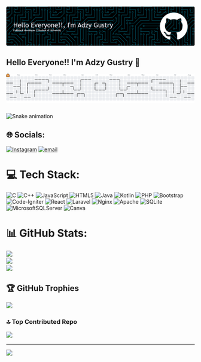 

<!-- - 🔭 I'm currently Working [**Laravel**](https://laravel.com) Framework -->
![Adzy Gustry](img/github-header-image.png)
## Hello Everyone!! I'm Adzy Gustry 👋

<!-- #### My Skills
[![My Skills](https://skillicons.dev/icons?i=html,css,laravel,php,js,react,cpp,kotlin&theme=light&perline=4)](https://skillicons.dev)
<img src="https://img.shields.io/badge/HTML5-E34F26?style=for-the-badge&logo=html5&logoColor=white"/>
<img src="https://img.shields.io/badge/C%2B%2B-00599C?style=for-the-badge&logo=c%2B%2B&logoColor=white"/>
<img src="https://img.shields.io/badge/Kotlin-B125EA?style=for-the-badge&logo=kotlin&logoColor=white"/>
<img src="https://img.shields.io/badge/PHP-777BB4?style=for-the-badge&logo=php&logoColor=white"/>
<img src="https://img.shields.io/badge/React-20232A?style=for-the-badge&logo=react&logoColor=61DAFB"/>
<img src="https://img.shields.io/badge/Laravel-FF2D20?style=for-the-badge&logo=laravel&logoColor=white"/>
<img src="https://img.shields.io/badge/JavaScript-323330?style=for-the-badge&logo=javascript&logoColor=F7DF1E"/>
<img src="https://img.shields.io/badge/Sqlite-003B57?style=for-the-badge&logo=sqlite&logoColor=white"/>
<img src="https://img.shields.io/badge/MySQL-005C84?style=for-the-badge&logo=mysql&logoColor=white"/>

#### My Sosmed | Connect With Me
![https://instagram.com/zavieraadd_zyy23](https://img.shields.io/badge/Instagram-E4405F?style=for-the-badge&logo=instagram&logoColor=white)
![https://github.com/bangzyy](https://img.shields.io/badge/GitHub-100000?style=for-the-badge&logo=github&logoColor=white) -->



<!-- #### My Github Stats
![Adzy's GitHub stats](https://github-readme-stats.vercel.app/api?username=bangzyy&show_icons=true&theme=gruvbox) -->
<!-- # 💫 About Me:
Hello Everyone!! I'm Adzy Gustry 👋 -->
<picture>
  <source media="(prefers-color-scheme: dark)" srcset="https://raw.githubusercontent.com/bangzyy/bangzyy/output/pacman-contribution-graph-dark.svg">
  <source media="(prefers-color-scheme: light)" srcset="https://raw.githubusercontent.com/bangzyy/bangzyy/output/pacman-contribution-graph.svg">
  <img alt="pacman contribution graph" src="https://raw.githubusercontent.com/bangzyy/bangzyy/output/pacman-contribution-graph.svg">
</picture>

###

<img src="https://raw.githubusercontent.com/bangzyy/bangzyy/output/snake.svg" alt="Snake animation" />

###

## 🌐 Socials:
[![Instagram](https://img.shields.io/badge/Instagram-%23E4405F.svg?logo=Instagram&logoColor=white)](https://instagram.com/zavieraadd_zyy23) [![email](https://img.shields.io/badge/Email-D14836?logo=gmail&logoColor=white)](mailto:adzygustry2005@gmail.com) 

# 💻 Tech Stack:
![C](https://img.shields.io/badge/c-%2300599C.svg?style=for-the-badge&logo=c&logoColor=white) ![C++](https://img.shields.io/badge/c++-%2300599C.svg?style=for-the-badge&logo=c%2B%2B&logoColor=white) ![JavaScript](https://img.shields.io/badge/javascript-%23323330.svg?style=for-the-badge&logo=javascript&logoColor=%23F7DF1E) ![HTML5](https://img.shields.io/badge/html5-%23E34F26.svg?style=for-the-badge&logo=html5&logoColor=white) ![Java](https://img.shields.io/badge/java-%23ED8B00.svg?style=for-the-badge&logo=openjdk&logoColor=white) ![Kotlin](https://img.shields.io/badge/kotlin-%237F52FF.svg?style=for-the-badge&logo=kotlin&logoColor=white) ![PHP](https://img.shields.io/badge/php-%23777BB4.svg?style=for-the-badge&logo=php&logoColor=white) ![Bootstrap](https://img.shields.io/badge/bootstrap-%238511FA.svg?style=for-the-badge&logo=bootstrap&logoColor=white) ![Code-Igniter](https://img.shields.io/badge/CodeIgniter-%23EF4223.svg?style=for-the-badge&logo=codeIgniter&logoColor=white) ![React](https://img.shields.io/badge/react-%2320232a.svg?style=for-the-badge&logo=react&logoColor=%2361DAFB) ![Laravel](https://img.shields.io/badge/laravel-%23FF2D20.svg?style=for-the-badge&logo=laravel&logoColor=white) ![Nginx](https://img.shields.io/badge/nginx-%23009639.svg?style=for-the-badge&logo=nginx&logoColor=white) ![Apache](https://img.shields.io/badge/apache-%23D42029.svg?style=for-the-badge&logo=apache&logoColor=white) ![SQLite](https://img.shields.io/badge/sqlite-%2307405e.svg?style=for-the-badge&logo=sqlite&logoColor=white) ![MicrosoftSQLServer](https://img.shields.io/badge/Microsoft%20SQL%20Server-CC2927?style=for-the-badge&logo=microsoft%20sql%20server&logoColor=white) ![Canva](https://img.shields.io/badge/Canva-%2300C4CC.svg?style=for-the-badge&logo=Canva&logoColor=white)
# 📊 GitHub Stats:
![](https://github-readme-stats.vercel.app/api?username=bangzyy&theme=gruvbox&hide_border=false&include_all_commits=true&count_private=true)<br/>
![](https://nirzak-streak-stats.vercel.app/?user=bangzyy&theme=gruvbox&hide_border=false)<br/>
![](https://github-readme-stats.vercel.app/api/top-langs/?username=bangzyy&theme=gruvbox&hide_border=false&include_all_commits=true&count_private=true&layout=compact)

## 🏆 GitHub Trophies
![](https://github-profile-trophy.vercel.app/?username=bangzyy&theme=radical&no-frame=false&no-bg=true&margin-w=4)

### 🔝 Top Contributed Repo
![](https://github-contributor-stats.vercel.app/api?username=bangzyy&limit=5&theme=dark&combine_all_yearly_contributions=true)

---
[![](https://visitcount.itsvg.in/api?id=bangzyy&icon=0&color=0)](https://visitcount.itsvg.in)

<!-- Proudly created with GPRM ( https://gprm.itsvg.in ) -->